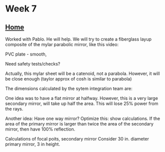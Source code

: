 # Week 7

## [Home](https://dtxiong.github.io/rapid-prototyping/)

Worked with Pablo. He will help. We will try to create a fiberglass layup composite of the mylar parabolic mirror, like this video:

PVC plate - smooth, 

Need safety tests/checks?

Actually, this mylar sheet will be a catenoid, not a parabola. However, it will be close enough (taylor approx of cosh is similar to parabola)

The dimensions calculated by the sytem integration team are:

One idea was to have a flat mirror at halfway. However, this is a very large secondary mirror, will take up half the area. This will lose 25% power from the rays. 

Another idea: Have one way mirror? Optimize this: show calculations. 
If the area of the primary mirror is larger than twice the area of the secondary mirror, then have 100% reflection. 

Calculations of focal poits, secondary mirror
Consider 30 in. diameter primary mirror, 3 in height. 

